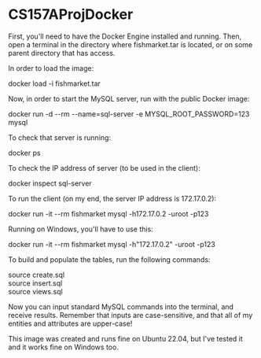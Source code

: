 # CS157AProjDocker
First, you'll need to have the Docker Engine installed and running. Then, open a terminal in the directory where fishmarket.tar is located, or on some parent directory that has access.

In order to load the image:

docker load -i fishmarket.tar

Now, in order to start the MySQL server, run with the public Docker image:

docker run -d --rm --name=sql-server -e MYSQL_ROOT_PASSWORD=123 mysql

To check that server is running:

docker ps

To check the IP address of server (to be used in the client):

docker inspect sql-server

To run the client (on my end, the server IP address is 172.17.0.2):

docker run -it --rm fishmarket mysql -h172.17.0.2 -uroot -p123

Running on Windows, you'll have to use this:

docker run -it --rm fishmarket mysql -h"172.17.0.2" -uroot -p123

To build and populate the tables, run the following commands:

source create.sql<br>
source insert.sql<br>
source views.sql

Now you can input standard MySQL commands into the terminal, and receive results. Remember that inputs are case-sensitive, and that all of my entities and attributes are upper-case!

This image was created and runs fine on Ubuntu 22.04, but I've tested it and it works fine on Windows too.  

